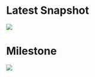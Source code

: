 # Latest Snapshot

![](https://github.com/ruicaridade/tracer/blob/master/output.png)

# Milestone

![](https://github.com/ruicaridade/tracer/blob/master/milestones/milestone_2.png)